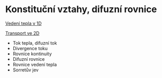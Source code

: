 # Konstituční vztahy, difuzní rovnice

[Vedení tepla v 1D](https://user.mendelu.cz/marik/manim/Heat/)

[Transport ve 2D](https://user.mendelu.cz/marik/manim/Divergence/)

* Tok tepla, difuzní tok
* Divergence toku
* Rovnice kontinuity
* Difuzní rovnice
* Rovnice vedení tepla
* Sorretův jev 
